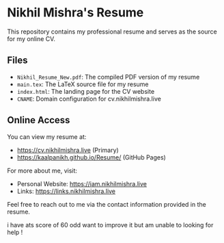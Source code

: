 # Nikhil Mishra's Resume

This repository contains my professional resume and serves as the source for my online CV.

## Files

- `Nikhil_Resume_New.pdf`: The compiled PDF version of my resume
- `main.tex`: The LaTeX source file for my resume
- `index.html`: The landing page for the CV website
- `CNAME`: Domain configuration for cv.nikhilmishra.live

## Online Access

You can view my resume at:
- https://cv.nikhilmishra.live (Primary)
- https://kaalpanikh.github.io/Resume/ (GitHub Pages)

For more about me, visit:
- Personal Website: https://iam.nikhilmishra.live
- Links: https://links.nikhilmishra.live

Feel free to reach out to me via the contact information provided in the resume.

i have ats score of 60 odd want to improve it but am unable to looking for help !
